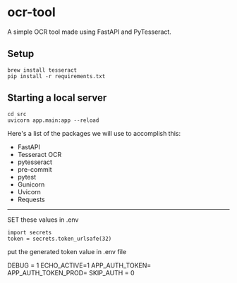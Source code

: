# ocr-tool
A simple OCR tool made using FastAPI and PyTesseract.

## Setup
```
brew install tesseract
pip install -r requirements.txt
```

## Starting a local server
```
cd src
uvicorn app.main:app --reload
```


Here's a list of the packages we will use to accomplish this:

- FastAPI
- Tesseract OCR
- pytesseract
- pre-commit
- pytest
- Gunicorn
- Uvicorn
- Requests

------
SET these values in .env


```
import secrets
token = secrets.token_urlsafe(32)
```
put the generated token value in .env file

DEBUG = 1
ECHO_ACTIVE=1
APP_AUTH_TOKEN=
APP_AUTH_TOKEN_PROD=
SKIP_AUTH = 0
